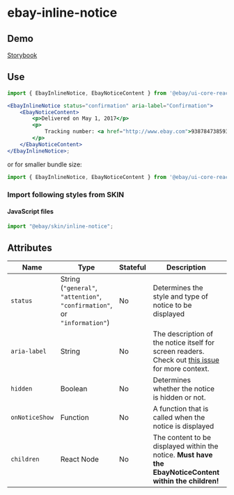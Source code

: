 # ebay-inline-notice

## Demo

[Storybook](https://opensource.ebay.com/ebayui-core-react/main/?path=/story/notices-tips-ebay-inline-notice--default)

## Use

```jsx harmony
import { EbayInlineNotice, EbayNoticeContent } from '@ebay/ui-core-react'

<EbayInlineNotice status="confirmation" aria-label="Confirmation">
    <EbayNoticeContent>
        <p>Delivered on May 1, 2017</p>
        <p>
            Tracking number: <a href="http://www.ebay.com">93878473859376898908657567</a>
        </p>
    </EbayNoticeContent>
</EbayInlineNotice>;
```

or for smaller bundle size:

```jsx harmony
import { EbayInlineNotice, EbayNoticeContent } from '@ebay/ui-core-react/ebay-inline-notice'
```

### Import following styles from SKIN

#### JavaScript files

```jsx harmony
import "@ebay/skin/inline-notice";
```

## Attributes

| Name           | Type                                                         | Stateful | Description                                                                                                                                 | Default       |
| -------------- | ------------------------------------------------------------ | -------- | ------------------------------------------------------------------------------------------------------------------------------------------- | ------------- |
| `status`       | String (`"general"`, `"attention"`, `"confirmation"`, or `"information"`) | No       | Determines the style and type of notice to be displayed                                                                                     | `"general"` |
| `aria-label`   | String                                                       | No       | The description of the notice itself for screen readers. Check out [this issue](https://github.com/eBay/skin/issues/1001) for more context. | -             |
| `hidden`       | Boolean                                                      | No       | Determines whether the notice is hidden or not.                                                                                             | `false`       |
| `onNoticeShow` | Function                                                     | No       | A function that is called when the notice is displayed                                                                                      | -             |
| `children`     | React Node                                                   | No       | The content to be displayed within the notice. **Must have the EbayNoticeContent within the children!**                                     | -             |
